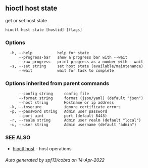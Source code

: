 ## hioctl host state

get or set host state

```
hioctl host state [hostid] [flags]
```

### Options

```
  -h, --help           help for state
      --progress-bar   show a progress bar with --wait
      --raw-progress   print progress as a number with --wait
  -s, --set string     set host state (available/maintenance)
      --wait           wait for task to complete
```

### Options inherited from parent commands

```
      --config string     config file
      --format string     format (json/yaml) (default "json")
      --host string       Hostname or ip address
  -k, --insecure          ignore certificate errors
  -p, --password string   Admin user password
      --port uint         port (default 8443)
  -r, --realm string      Admin user realm (default "local")
  -u, --user string       Admin username (default "admin")
```

### SEE ALSO

* [hioctl host](hioctl_host.md)	 - host operations

###### Auto generated by spf13/cobra on 14-Apr-2022
